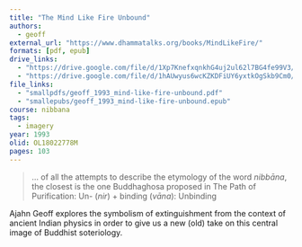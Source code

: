 ```yaml
---
title: "The Mind Like Fire Unbound"
authors:
  - geoff
external_url: "https://www.dhammatalks.org/books/MindLikeFire/"
formats: [pdf, epub]
drive_links:
  - "https://drive.google.com/file/d/1Xp7KnefxqnkhG4uj2ul62l7BG4fe99V3/view?usp=drivesdk"
  - "https://drive.google.com/file/d/1hAUwyus6wcKZKDFiUY6yxtkOgSkb9Cm0/view?usp=drivesdk"
file_links:
  - "smallpdfs/geoff_1993_mind-like-fire-unbound.pdf"
  - "smallepubs/geoff_1993_mind-like-fire-unbound.epub"
course: nibbana
tags:
  - imagery
year: 1993
olid: OL18022778M
pages: 103
---
```


> … of all the attempts to describe the etymology of the word *nibbāna*, the closest is the one Buddhaghosa proposed in The Path of Purification: Un- (*nir*) + binding (*vāna*): Unbinding

Ajahn Geoff explores the symbolism of extinguishment from the context of ancient Indian physics in order to give us a new (old) take on this central image of Buddhist soteriology.
